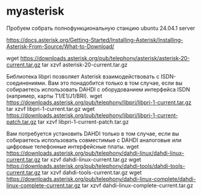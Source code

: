 # myasterisk
Пробуем собрать полнофункциональную станцию
ubuntu 24.04.1 server

https://docs.asterisk.org/Getting-Started/Installing-Asterisk/Installing-Asterisk-From-Source/What-to-Download/

wget https://downloads.asterisk.org/pub/telephony/asterisk/asterisk-20-current.tar.gz
tar xzvf asterisk-20-current.tar.gz

Библиотека libpri позволяет Asterisk взаимодействовать с ISDN-соединениями. Вам это понадобится только в том случае,
если вы собираетесь использовать DAHDI с оборудованием интерфейса ISDN (например, карты T1/E1/J1/BRI).
  wget https://downloads.asterisk.org/pub/telephony/libpri/libpri-1-current.tar.gz
  tar xzvf libpri-1-current.tar.gz
  wget https://downloads.asterisk.org/pub/telephony/libpri/libpri-1-current-patch.tar.gz
  tar xzvf libpri-1-current-patch.tar.gz

Вам потребуется установить DAHDI только в том случае, если вы собираетесь использовать
совместимые с DAHDI аналоговые или цифровые телефонные интерфейсные платы.
wget https://downloads.asterisk.org/pub/telephony/dahdi-linux/dahdi-linux-current.tar.gz
tar xzvf dahdi-linux-current.tar.gz
wget https://downloads.asterisk.org/pub/telephony/dahdi-tools/dahdi-tools-current.tar.gz
tar xzvf dahdi-tools-current.tar.gz
wget https://downloads.asterisk.org/pub/telephony/dahdi-linux-complete/dahdi-linux-complete-current.tar.gz
tar xzvf dahdi-linux-complete-current.tar.gz
